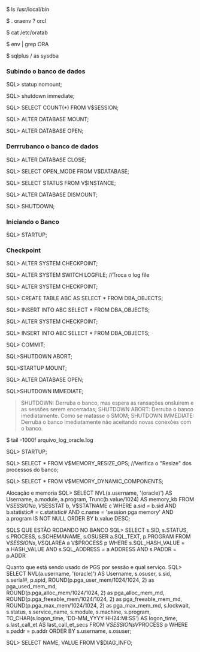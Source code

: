 $ ls /usr/local/bin

$ . oraenv
? orcl

$ cat /etc/oratab

$ env | grep ORA

$ sqlplus / as sysdba

### Subindo o banco de dados

SQL> statup nomount;

SQL> shutdown immediate;

SQL> SELECT COUNT(*) FROM V$SESSION;

SQL> ALTER DATABASE MOUNT;

SQL> ALTER DATABASE OPEN;

### Derrrubanco o banco de dados

SQL> ALTER DATABASE CLOSE;

SQL> SELECT OPEN_MODE FROM V$DATABASE;

SQL> SELECT STATUS FROM V$INSTANCE;

SQL> ALTER DATABASE DISMOUNT;

SQL> SHUTDOWN;


### Iniciando o Banco
SQL> STARTUP;

### Checkpoint
SQL> ALTER SYSTEM CHECKPOINT;

SQL> ALTER SYSTEM SWITCH LOGFILE; //Troca o log file

SQL> ALTER SYSTEM CHECKPOINT;

SQL> CREATE TABLE ABC AS SELECT * FROM DBA_OBJECTS;

SQL> INSERT INTO ABC SELECT * FROM DBA_OBJECTS;

SQL> ALTER SYSTEM CHECKPOINT;

SQL> INSERT INTO ABC SELECT * FROM DBA_OBJECTS;

SQL> COMMIT;

SQL>SHUTDOWN ABORT;

SQL>STARTUP MOUNT;

SQL> ALTER DATABASE OPEN;

SQL>SHUTDOWN IMMEDIATE;

> SHUTDOWN: Derruba o banco, mas espera as ransações onsluirem e as sessões serem encerradas;
> SHUTDOWN ABORT: Derruba o banco imediatamente. Como se matasse o SMOM;
> SHUTDOWN IMMEDIATE: Derruba o banco imediatamente não aceitando novas conexões com o banco.

$ tail -1000f arquivo_log_oracle.log

SQL> STARTUP;

SQL> SELECT * FROM V$MEMORY_RESIZE_OPS; //Verifica o "Resize" dos processos do banco;

SQL> SELECT * FROM V$MEMORY_DYNAMIC_COMPONENTS;

Alocação e memoria
SQL> SELECT NVL(a.username, '(oracle)') AS Username,
            a.module,
            a.program,
            Trunc(b.value/1024) AS memory_kb
      FROM  V$SESSION a,
            V$SESSTAT b,
            V$STATNAME c
     WHERE  a.sid = b.sid
       AND  b.statistic# = c.statistic#
       AND  c.name = 'session pga memory'
       AND  a.program IS NOT NULL
  ORDER BY  b.value DESC;

SQLS QUE ESTÃO RODANDO NO BANCO
SQL> SELECT s.SID,
            s.STATUS,
            s.PROCESS,
            s.SCHEMANAME,
            s.OSUSER
            a.SQL_TEXT,
            p.PROGRAM
       FROM V$SESSION s,
            V$SQLAREA a
            V$PROCESS p
      WHERE s.SQL_HASH_VALUE = a.HASH_VALUE
        AND s.SQL_ADDRESS = a.ADDRESS
        AND s.PADDR = p.ADDR

Quanto que está sendo usado de PGS por sessão e qual serviço.
SQL> SELECT NVL(a.username, '(oracle)') AS Username,
            s.osuser,
            s.sid,
            s.serial#,
            p.spid,
            ROUND(p.pga_user_mem/1024/1024, 2) as pga_used_mem_md,    
            ROUND(p.pga_alloc_mem/1024/1024, 2) as pga_alloc_mem_md,
            ROUND(p.pga_freeable_mem/1024/1024, 2) as pga_freeable_mem_md,
            ROUND(p.pga_max_mem/1024/1024, 2) as pga_max_mem_md,
            s.lockwait,
            s.status,
            s.service_name,
            s.module,
            s.machine,
            s.program,
            TO_CHAR(s.logon_time, 'DD-MM_YYYY HH24:MI:SS') AS logon_time,
            s.last_call_et AS last_call_et_secs
       FROM V$SESSION s
            V$PROCESS p
      WHERE s.paddr = p.addr
   ORDER BY s.username, s.osuser;


SQL> SELECT NAME, VALUE FROM V$DIAG_INFO;

